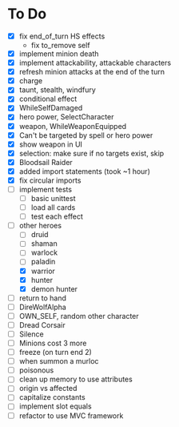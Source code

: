 # To Do

- [x] fix end_of_turn HS effects
  - fix to_remove self
- [x] implement minion death
- [x] implement attackability, attackable characters
- [x] refresh minion attacks at the end of the turn
- [x] charge
- [x] taunt, stealth, windfury
- [x] conditional effect
- [x] WhileSelfDamaged
- [x] hero power, SelectCharacter
- [x] weapon, WhileWeaponEquipped
- [x] Can't be targeted by spell or hero power
- [x] show weapon in UI
- [x] selection: make sure if no targets exist, skip
- [x] Bloodsail Raider
- [x] added import statements (took ~1 hour)
- [x] fix circular imports  
- [ ] implement tests
  - [ ] basic unittest
  - [ ] load all cards
  - [ ] test each effect
- [ ] other heroes
  - [ ] druid
  - [ ] shaman
  - [ ] warlock
  - [ ] paladin
  - [x] warrior
  - [x] hunter
  - [x] demon hunter
- [ ] return to hand
- [ ] DireWolfAlpha
- [ ] OWN_SELF, random other character
- [ ] Dread Corsair
- [ ] Silence
- [ ] Minions cost 3 more
- [ ] freeze (on turn end 2)
- [ ] when summon a murloc 
- [ ] poisonous
- [ ] clean up memory to use attributes
- [ ] origin vs affected
- [ ] capitalize constants
- [ ] implement slot equals
- [ ] refactor to use MVC framework